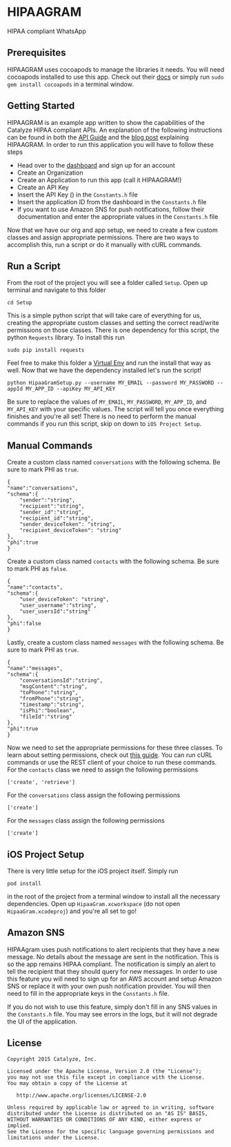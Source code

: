 HIPAAGRAM
=========
HIPAA compliant WhatsApp

Prerequisites
-------------
HIPAAGRAM uses cocoapods to manage the libraries it needs. You will need cocoapods installed to use this app. Check out their [docs](http://cocoapods.org/) or simply run `sudo gem install cocoapods` in a terminal window.

Getting Started
---------------
HIPAAGRAM is an example app written to show the capabilities of the Catalyze HIPAA compliant APIs. An explanation of the following instructions can be found in both the [API Guide](https://docs.catalyze.io/guides/api/latest/) and the [blog post](https://blog.catalyze.io) explaining HIPAAGRAM. In order to run this application you will have to follow these steps

* Head over to the [dashboard](https://dashboard.catalyze.io) and sign up for an account
* Create an Organization
* Create an Application to run this app (call it HIPAAGRAM!)
* Create an API Key
* Insert the API Key (<id>) in the `Constants.h` file
* Insert the application ID from the dashboard in the `Constants.h` file
* If you want to use Amazon SNS for push notifications, follow their documentation and enter the appropriate values in the `Constants.h` file

Now that we have our org and app setup, we need to create a few custom classes and assign appropriate permissions. There are two ways to accomplish this, run a script or do it manually with cURL commands.

Run a Script
------------
From the root of the project you will see a folder called `Setup`. Open up terminal and navigate to this folder

```
cd Setup
```

This is a simple python script that will take care of everything for us, creating the appropriate custom classes and setting the correct read/write permissions on those classes. There is one dependency for this script, the python `Requests` library. To install this run

```
sudo pip install requests
```

Feel free to make this folder a [Virtual Env](https://virtualenv.pypa.io/en/latest/) and run the install that way as well. Now that we have the dependency installed let's run the script!

```
python HipaaGramSetup.py --username MY_EMAIL --password MY_PASSWORD --appId MY_APP_ID --apiKey MY_API_KEY
```

Be sure to replace the values of `MY_EMAIL`, `MY_PASSWORD`, `MY_APP_ID`, and `MY_API_KEY` with your specific values. The script will tell you once everything finishes and you're all set! There is no need to perform the manual commands if you run this script, skip on down to `iOS Project Setup`.

Manual Commands
---------------
Create a custom class named `conversations` with the following schema. Be sure to mark PHI as `true`.

```
{
"name":"conversations",
"schema":{
	"sender":"string",
	"recipient":"string",
	"sender_id":"string",
	"recipient_id":"string",
	"sender_deviceToken": "string",
	"recipient_deviceToken": "string"
},
"phi":true
}
```

Create a custom class named `contacts` with the following schema. Be sure to mark PHI as `false`.

```
{
"name":"contacts",
"schema":{
	"user_deviceToken": "string",
	"user_username":"string",
	"user_usersId":"string"
},
"phi":false
}
```

Lastly, create a custom class named `messages` with the following schema. Be sure to mark PHI as `true`.

```
{
"name":"messages",
"schema":{
	"conversationsId":"string",
	"msgContent":"string",
	"toPhone":"string",
	"fromPhone":"string",
	"timestamp":"string",
	"isPhi":"boolean",
	"fileId":"string"
},
"phi":true
}
```

Now we need to set the appropriate permissions for these three classes. To learn about setting permissions, check out [this guide](https://resources.catalyze.io/baas/guides/permissions-and-acls/#granting-full-permissions-on-a-custom-class). You can run cURL commands or use the REST client of your choice to run these commands. For the `contacts` class we need to assign the following permissions

```
['create', 'retrieve']
```

For the `conversations` class assign the following permissions

```
['create']
```

For the `messages` class assign the following permissions

```
['create']
```

iOS Project Setup
-----------------
There is very little setup for the iOS project itself. Simply run

```
pod install
```

in the root of the project from a terminal window to install all the necessary dependencies. Open up `HipaaGram.xcworkspace` (do not open `HipaaGram.xcodeproj`) and you're all set to go!

Amazon SNS
----------
HIPAAgram uses push notifications to alert recipients that they have a new message. No details about the message are sent in the notification. This is so the app remains HIPAA compliant. The notification is simply an alert to tell the recipient that they should query for new messages. In order to use this feature you will need to sign up for an AWS account and setup Amazon SNS or replace it with your own push notification provider. You will then need to fill in the appropriate keys in the `Constants.h` file.

If you do not wish to use this feature, simply don't fill in any SNS values in the `Constants.h` file. You may see errors in the logs, but it will not degrade the UI of the application.

License
--------

    Copyright 2015 Catalyze, Inc.

    Licensed under the Apache License, Version 2.0 (the "License");
    you may not use this file except in compliance with the License.
    You may obtain a copy of the License at

       http://www.apache.org/licenses/LICENSE-2.0

    Unless required by applicable law or agreed to in writing, software
    distributed under the License is distributed on an "AS IS" BASIS,
    WITHOUT WARRANTIES OR CONDITIONS OF ANY KIND, either express or implied.
    See the License for the specific language governing permissions and
    limitations under the License.
